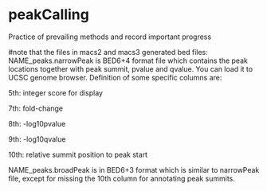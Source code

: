 # peakCalling
Practice of prevailing methods and record important progress

#note that the files in macs2 and macs3 generated bed files:
NAME_peaks.narrowPeak is BED6+4 format file which contains the peak locations together with peak summit, pvalue and qvalue. You can load it to UCSC genome browser. Definition of some specific columns are:

5th: integer score for display

7th: fold-change

8th: -log10pvalue

9th: -log10qvalue

10th: relative summit position to peak start

NAME_peaks.broadPeak is in BED6+3 format which is similar to narrowPeak file, except for missing the 10th column for annotating peak summits.
